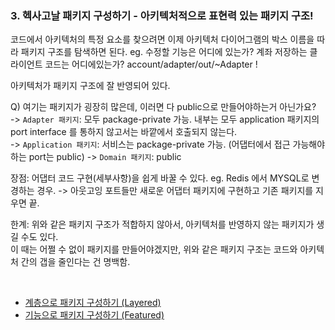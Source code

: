 ### 3. 헥사고날 패키지 구성하기 - 아키텍처적으로 표현력 있는 패키지 구조!

코드에서 아키텍처의 특정 요소를 찾으려면 이제 아키텍처 다이어그램의 박스 이름을 따라 패키지 구조를 탐색하면 된다.
eg. 수정할 기능은 어디에 있는가? 계좌 저장하는 클라이언트 코드는 어디에있는가? account/adapter/out/~Adapter !

아키텍처가 패키지 구조에 잘 반영되어 있다.

Q) 여기는 패키지가 굉장히 많은데, 이러면 다 public으로 만들어야하는거 아닌가요?    
-> `Adapter 패키지`: 모두 package-private 가능. 내부는 모두 application 패키지의 port interface 를 통하지 않고서는 바깥에서 호출되지 않는다.  
-> `Application 패키지`: 서비스는 package-private 가능. (어댑터에서 접근 가능해야 하는 port는 public)
-> `Domain 패키지`: public

장점: 어댑터 코드 구현(세부사항)을 쉽게 바꿀 수 있다.
eg. Redis 에서 MYSQL로 변경하는 경우. -> 아웃고잉 포트들만 새로운 어댑터 패키지에 구현하고 기존 패키지를 지우면 끝.

한계: 위와 같은 패키지 구조가 적합하지 않아서, 아키텍처를 반영하지 않는 패키지가 생길 수도 있다.  
이 때는 어쩔 수 없이 패키지를 만들어야겠지만, 위와 같은 패키지 구조는 코드와 아키텍처 간의 갭을 줄인다는 건 명백함.  

<br>

- [계층으로 패키지 구성하기 (Layered)](../layeredPackaging)
- [기능으로 패키지 구성하기 (Featured)](../featuredPackaging)
